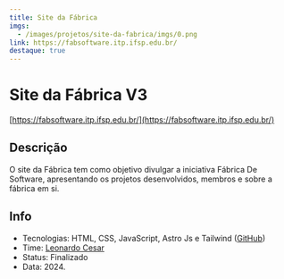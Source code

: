 ```yaml
---
title: Site da Fábrica
imgs:
  - /images/projetos/site-da-fabrica/imgs/0.png
link: https://fabsoftware.itp.ifsp.edu.br/
destaque: true
---
```

# Site da Fábrica V3

[https://fabsoftware.itp.ifsp.edu.br/](https://fabsoftware.itp.ifsp.edu.br/)

## Descrição

O site da Fábrica tem como objetivo divulgar a iniciativa Fábrica De Software, apresentando os projetos desenvolvidos, membros e sobre a fábrica em si.

## Info

- Tecnologias: HTML, CSS, JavaScript, Astro Js e Tailwind ([GitHub](https://github.com/fabsoftwareitp/fabsoftwareitp.github.io))
- Time: [Leonardo Cesar](/membros/leonardo-cesar)
- Status: Finalizado
- Data: 2024.
